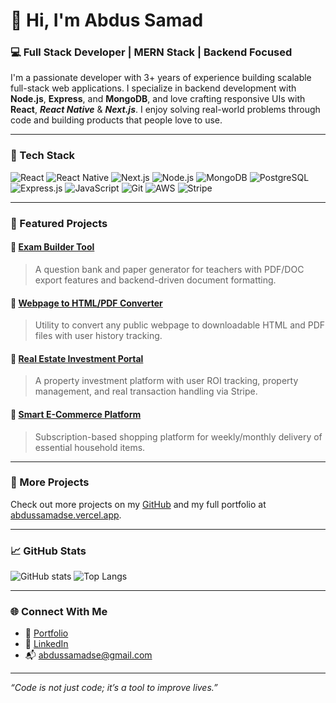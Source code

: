 # 👋 Hi, I'm Abdus Samad

### 💻 Full Stack Developer | MERN Stack | Backend Focused

I'm a passionate developer with 3+ years of experience building scalable full-stack web applications. I specialize in backend development with **Node.js**, **Express**, and **MongoDB**, and love crafting responsive UIs with **React**, ***React Native*** & ***Next.js***. I enjoy solving real-world problems through code and building products that people love to use.

---

### 🧰 Tech Stack

![React](https://img.shields.io/badge/-React-black?style=flat-square&logo=react)
![React Native](https://img.shields.io/badge/-React_Native-black?style=flat-square&logo=react)
![Next.js](https://img.shields.io/badge/-Next.js-black?style=flat-square&logo=next.js)
![Node.js](https://img.shields.io/badge/-Node.js-black?style=flat-square&logo=node.js)
![MongoDB](https://img.shields.io/badge/-MongoDB-black?style=flat-square&logo=mongodb)
![PostgreSQL](https://img.shields.io/badge/-PostgreSQL-black?style=flat-square&logo=postgresql)
![Express.js](https://img.shields.io/badge/-Express.js-black?style=flat-square&logo=express)
![JavaScript](https://img.shields.io/badge/-JavaScript-black?style=flat-square&logo=javascript)
![Git](https://img.shields.io/badge/-Git-black?style=flat-square&logo=git)
![AWS](https://img.shields.io/badge/-AWS-black?style=flat-square&logo=amazon-aws)
![Stripe](https://img.shields.io/badge/-Stripe-black?style=flat-square&logo=stripe)

---

### 📌 Featured Projects

#### 📝 [Exam Builder Tool](https://exambuilder.org)

> A question bank and paper generator for teachers with PDF/DOC export features and backend-driven document formatting.

#### 🧾 [Webpage to HTML/PDF Converter](http://archivevault.org)

> Utility to convert any public webpage to downloadable HTML and PDF files with user history tracking.

#### 🏡 [Real Estate Investment Portal](https://synergyinvestinc.com)

> A property investment platform with user ROI tracking, property management, and real transaction handling via Stripe.

#### 🛒 [Smart E-Commerce Platform](https://kitchcubesclient.netlify.app)

> Subscription-based shopping platform for weekly/monthly delivery of essential household items.

---

### 🚀 More Projects

Check out more projects on my [GitHub](https://github.com/abdussamadse) and my full portfolio at [abdussamadse.vercel.app](https://abdussamadse.vercel.app).

---

### 📈 GitHub Stats

![GitHub stats](https://github-readme-stats.vercel.app/api?username=abdussamadse&show_icons=true&theme=radical)
![Top Langs](https://github-readme-stats.vercel.app/api/top-langs/?username=abdussamadse&layout=compact&theme=radical)

---

### 🌐 Connect With Me

- 🔗 [Portfolio](https://abdussamadse.vercel.app)
- 💼 [LinkedIn](https://www.linkedin.com/in/abdussamadse)
- 📬 abdussamadse@gmail.com

---

_“Code is not just code; it’s a tool to improve lives.”_
